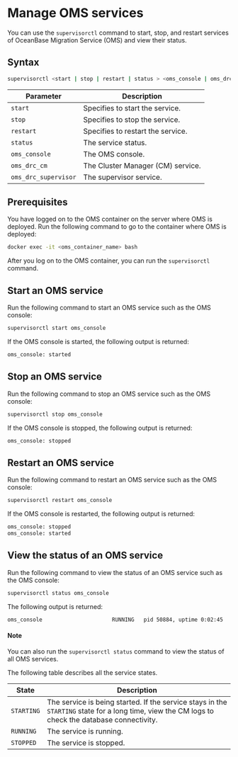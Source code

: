# Manage OMS services

You can use the `supervisorctl` command to start, stop, and restart services of OceanBase Migration Service (OMS) and view their status. 

## Syntax

```bash
supervisorctl <start | stop | restart | status > <oms_console | oms_drc_cm | oms_drc_supervisor >
```

| Parameter | Description |
---- | ----
| `start` | Specifies to start the service.  |
| `stop` | Specifies to stop the service.  |
| `restart` | Specifies to restart the service.  |
| `status` | The service status.  |
| `oms_console` | The OMS console.  |
| `oms_drc_cm` | The Cluster Manager (CM) service.  |
| `oms_drc_supervisor` | The supervisor service.  |

## Prerequisites

You have logged on to the OMS container on the server where OMS is deployed. Run the following command to go to the container where OMS is deployed:

```bash
docker exec -it <oms_container_name> bash
```

After you log on to the OMS container, you can run the `supervisorctl` command. 

## Start an OMS service

Run the following command to start an OMS service such as the OMS console:

```bash
supervisorctl start oms_console
```

If the OMS console is started, the following output is returned:

```bash
oms_console: started
```

## Stop an OMS service

Run the following command to stop an OMS service such as the OMS console:

```bash
supervisorctl stop oms_console
```

If the OMS console is stopped, the following output is returned:

```bash
oms_console: stopped
```

## Restart an OMS service

Run the following command to restart an OMS service such as the OMS console:

```bash
supervisorctl restart oms_console
```

If the OMS console is restarted, the following output is returned:

```bash
oms_console: stopped
oms_console: started
```

## View the status of an OMS service

Run the following command to view the status of an OMS service such as the OMS console:

```bash
supervisorctl status oms_console
```

The following output is returned:

```bash
oms_console                      RUNNING   pid 50884, uptime 0:02:45
```

  <main id="notice" type='explain'>
    <h4>Note</h4>
    <p>You can also run the <code>supervisorctl status</code> command to view the status of all OMS services. </p>
  </main>

The following table describes all the service states.

| State | Description |
---- | ----
| `STARTING` | The service is being started. If the service stays in the `STARTING` state for a long time, view the CM logs to check the database connectivity.  |
| `RUNNING` | The service is running.  |
| `STOPPED` | The service is stopped.  |
